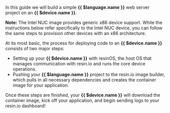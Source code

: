 In this guide we will build a simple **{{ $language.name }}** web server project on an **{{ $device.name }}**. 

__Note:__ The Intel NUC image provides generic x86 device support. While the instructions below refer specifically to the Intel NUC device, you can follow the same steps to provision other devices with an x86 architecture.

At its most basic, the process for deploying code to an **{{ $device.name }}** consists of two major steps:

- Setting up your **{{ $device.name }}** with resinOS, the host OS that manages communication with resin.io and runs the core device operations.
- Pushing your **{{ $language.name }}** project to the resin.io image builder, which pulls in all necessary dependencies and creates the container image for your application.

Once these steps are finished, your **{{ $device.name }}** will download the container image, kick off your application, and begin sending logs to your resin.io dashboard!


